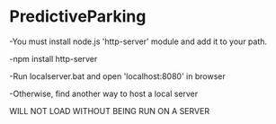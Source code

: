 # PredictiveParking

-You must install node.js 'http-server' module and add it to your path.

-npm install http-server

-Run localserver.bat and open 'localhost:8080' in browser

-Otherwise, find another way to host a local server




WILL NOT LOAD WITHOUT BEING RUN ON A SERVER

